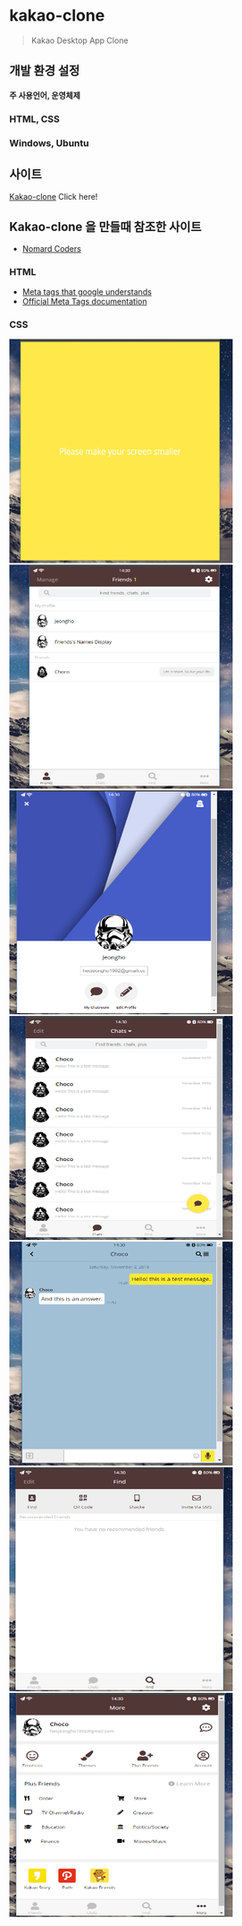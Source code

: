 # kakao-clone

> Kakao Desktop App Clone

## 개발 환경 설정

#### 주 사용언어, 운영체제 
  ### HTML, CSS
  ### Windows, Ubuntu

## 사이트

[Kakao-clone](https://choco0914.github.io/kakao-clone/) Click here!

## Kakao-clone 을 만들때 참조한 사이트

* [Nomard Coders](https://academy.nomadcoders.co/)

### HTML
- [Meta tags that google understands](https://support.google.com/webmasters/answer/79812?hl=en)
- [Official Meta Tags documentation](https://developer.mozilla.org/en/docs/Web/HTML/Element/meta)

### CSS


<img src="kakao-images/1.png" width="400px" height="400px">
<img src="kakao-images/2.png" width="400px" height="400px">
<img src="kakao-images/3.png" width="400px" height="400px">
<img src="kakao-images/4.png" width="400px" height="400px">
<img src="kakao-images/5.png" width="400px" height="400px">
<img src="kakao-images/6.png" width="400px" height="400px">
<img src="kakao-images/7.png" width="400px" height="400px">
